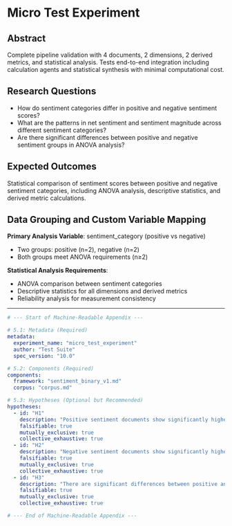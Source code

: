 # Micro Test Experiment

## Abstract
Complete pipeline validation with 4 documents, 2 dimensions, 2 derived metrics, and statistical analysis. Tests end-to-end integration including calculation agents and statistical synthesis with minimal computational cost.

## Research Questions
- How do sentiment categories differ in positive and negative sentiment scores?
- What are the patterns in net sentiment and sentiment magnitude across different sentiment categories?
- Are there significant differences between positive and negative sentiment groups in ANOVA analysis?

## Expected Outcomes
Statistical comparison of sentiment scores between positive and negative sentiment categories, including ANOVA analysis, descriptive statistics, and derived metric calculations.

## Data Grouping and Custom Variable Mapping

**Primary Analysis Variable**: sentiment_category (positive vs negative)
- Two groups: positive (n=2), negative (n=2)
- Both groups meet ANOVA requirements (n≥2)

**Statistical Analysis Requirements**:
- ANOVA comparison between sentiment categories
- Descriptive statistics for all dimensions and derived metrics
- Reliability analysis for measurement consistency

---

```yaml
# --- Start of Machine-Readable Appendix ---

# 5.1: Metadata (Required)
metadata:
  experiment_name: "micro_test_experiment"
  author: "Test Suite"
  spec_version: "10.0"

# 5.2: Components (Required)
components:
  framework: "sentiment_binary_v1.md"
  corpus: "corpus.md"

# 5.3: Hypotheses (Optional but Recommended)
hypotheses:
  - id: "H1"
    description: "Positive sentiment documents show significantly higher positive sentiment scores than negative sentiment documents"
    falsifiable: true
    mutually_exclusive: true
    collective_exhaustive: true
  - id: "H2"
    description: "Negative sentiment documents show significantly higher negative sentiment scores than positive sentiment documents"
    falsifiable: true
    mutually_exclusive: true
    collective_exhaustive: true
  - id: "H3"
    description: "There are significant differences between positive and negative sentiment groups in ANOVA analysis"
    falsifiable: true
    mutually_exclusive: true
    collective_exhaustive: true

# --- End of Machine-Readable Appendix ---
```
